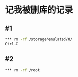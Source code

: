 # 记我被删库的记录
## #1
```bash
*** rm -rf /storage/emulated/0/
Ctrl-C
```

## #2
```bash
*** rm -rf /root
```
